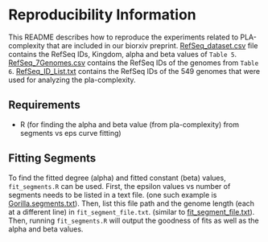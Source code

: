 # Reproducibility Information
This README describes how to reproduce the experiments related to PLA-complexity that are included in our biorxiv preprint.
[RefSeq_dataset.csv](RefSeq_dataset.csv) file contains the RefSeq IDs, Kingdom, alpha and beta values of `Table 5`.
[RefSeq_7Genomes.csv](RefSeq_7Genomes.csv) contains the RefSeq IDs of the genomes from `Table 6`.
[RefSeq_ID_List.txt](RefSeq_ID_List.txt) contains the RefSeq IDs of the 549 genomes that were used for analyzing the pla-complexity.

## Requirements

- R (for finding the alpha and beta value (from pla-complexity) from segments vs eps curve fitting)

## Fitting Segments

To find the fitted degree (alpha) and fitted constant (beta) values, `fit_segments.R` can be used.
First, the epsilon values vs number of segments needs to be listed in a text file. (one such example is [Gorilla.segments.txt](Gorilla.segments.txt)).
Then, list this file path and the genome length (each at a different line) in `fit_segment_file.txt`. (similar to [fit_segment_file.txt](fit_segment_file.txt)).
Then, running `fit_segments.R` will output the goodness of fits as well as the alpha and beta values.
